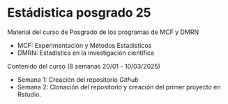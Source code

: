 # Estádistica posgrado 25
Material del curso de Posgrado de los programas de MCF y DMRN

- MCF: Experimentación y Métodos Estadísticos
- DMRN: Estadística en la investigación científica

Contenido del curso (8 semanas 20/01 - 10/03/2025)

- Semana 1: Creación del repositorio *Github*
- Semana 2: Clonación del repositorio y creación del primer proyecto en Rstudio.